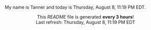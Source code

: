 My name is Tanner and today is Thursday, August 8, 11:19 PM EDT.

<p align="center">This <i>README</i> file is generated <b>every 3 hours</b>!</br>Last refresh: Thursday, August 8, 11:19 PM EDT<br /></p>

